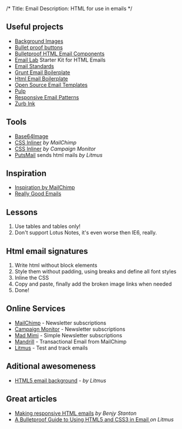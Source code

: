/*
Title: Email
Description: HTML for use in emails
*/


## Useful projects

* [Background Images](http://backgrounds.cm/)
* [Bullet proof buttons](http://buttons.cm/)
* [Bulletproof HTML Email Components](https://www.sendwithus.com/resources/bulletproof-html-email-components)
* [Email Lab](seesparkbox.com/foundry/email_lab_a_starter_kit_for_html_emails) Starter Kit for HTML Emails
* [Email Standards](http://www.email-standards.org/)
* [Grunt Email Boilerplate](https://github.com/dwightjack/grunt-email-boilerplate)
* [Html Email Boilerplate](http://htmlemailboilerplate.com/)
* [Open Source Email Templates](https://www.sendwithus.com/resources/templates)
* [Pulp](http://pulp.glitchpack.com/)
* [Responsive Email Patterns](http://responsiveemailpatterns.com/)
* [Zurb Ink](http://zurb.com/ink/)


## Tools

* [Base64Image](http://base64image.org/)
* [CSS Inliner](http://beaker.mailchimp.com/inline-css) *by MailChimp*
* [CSS Inliner](https://inliner.cm/) *by Campaign Monitor*
* [PutsMail](https://putsmail.com/) sends html mails *by Litmus*


## Inspiration

* [Inspiration by MailChimp](http://inspiration.mailchimp.com/)
* [Really Good Emails](http://reallygoodemails.com/)


## Lessons

1. Use tables and tables only!
2. Don't support Lotus Notes, it's even worse then IE6, really.


## Html email signatures

1. Write html without block elements
2. Style them without padding, using breaks and define all font styles
3. Inline the CSS
4. Copy and paste, finally add the broken image links when needed
5. Done!


## Online Services

* [MailChimp](http://mailchimp.com/) - Newsletter subscriptions
* [Campaign Monitor](http://www.campaignmonitor.com/) - Newsletter subscriptions
* [Mad Mimi](https://madmimi.com/) - Simple Newsletter subscriptions
* [Mandrill](http://mandrill.com/) - Transactional Email from MailChimp
* [Litmus](https://litmus.com/) - Test and track emails


## Aditional awesomeness

* [HTML5 email background](https://litmus.com/blog/how-to-code-html5-video-background-in-email) - *by Litmus*


## Great articles

* [Making responsive HTML emails](http://www.benjystanton.co.uk/blog/making-responsive-html-emails/) *by Benjy Stanton*
* [A Bulletproof Guide to Using HTML5 and CSS3 in Email ](https://litmus.com/blog/a-bulletproof-guide-to-using-html5-and-css3-in-email) *on Litmus*
